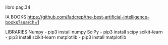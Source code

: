 libro
pag.34


IA BOOKS
https://github.com/fadcrep/the-best-artificial-intelligence-books?search=1

LIBRARIES
Numpy - pip3 install numpy
SciPy - pip3 install scipy
scikit-learn - pip3 install scikit-learn
matplotlib - pip3 install matplotlib
